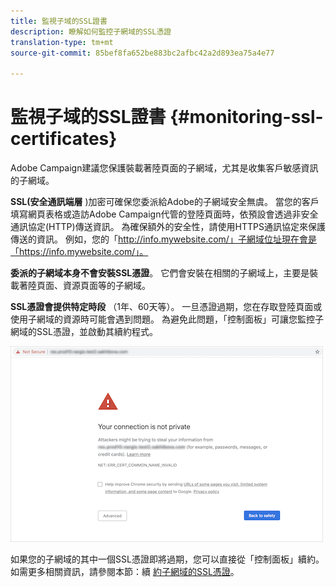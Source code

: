 ```yaml
---
title: 監視子域的SSL證書
description: 瞭解如何監控子網域的SSL憑證
translation-type: tm+mt
source-git-commit: 85bef8fa652be883bc2afbc42a2d893ea75a4e77

---
```



# 監視子域的SSL證書 {#monitoring-ssl-certificates}

Adobe Campaign建議您保護裝載著陸頁面的子網域，尤其是收集客戶敏感資訊的子網域。

**SSL(安全通訊端層** )加密可確保您委派給Adobe的子網域安全無虞。 當您的客戶填寫網頁表格或造訪Adobe Campaign代管的登陸頁面時，依預設會透過非安全通訊協定(HTTP)傳送資訊。 為確保額外的安全性，請使用HTTPS通訊協定來保護傳送的資訊。 例如，您的「http://info.mywebsite.com/」子網域位址現在會是「https://info.mywebsite.com/」。

**委派的子網域本身不會安裝SSL憑證**。 它們會安裝在相關的子網域上，主要是裝載著陸頁面、資源頁面等的子網域。

**SSL憑證會提供特定時段** （1年、60天等）。 一旦憑證過期，您在存取登陸頁面或使用子網域的資源時可能會遇到問題。 為避免此問題，「控制面板」可讓您監控子網域的SSL憑證，並啟動其續約程式。

![](assets/no_certificate.png)

如果您的子網域的其中一個SSL憑證即將過期，您可以直接從「控制面板」續約。 如需更多相關資訊，請參閱本節：續 [約子網域的SSL憑證](../../subdomains-certificates/using/renewing-subdomain-certificate.md)。
